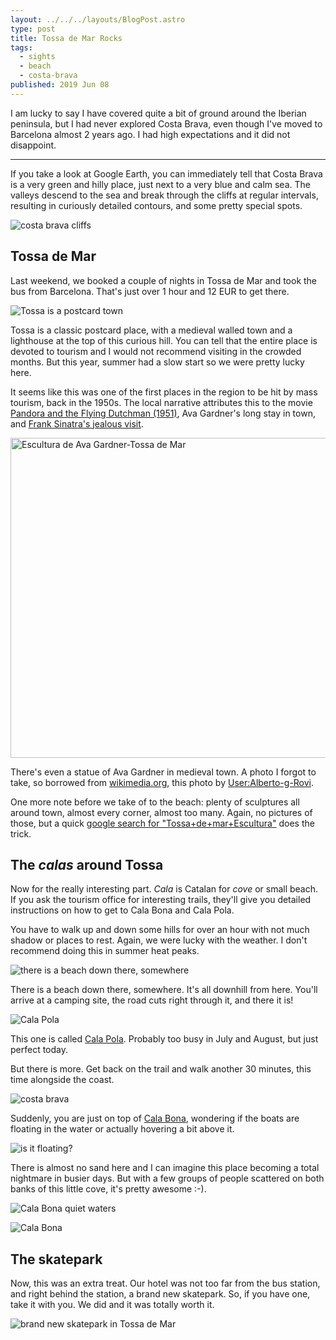 ```yaml
---
layout: ../../../layouts/BlogPost.astro
type: post
title: Tossa de Mar Rocks
tags:
  - sights
  - beach
  - costa-brava
published: 2019 Jun 08
---
```


I am lucky to say I have covered quite a bit of ground around the Iberian peninsula, but I had never explored Costa Brava, even though I've moved to Barcelona almost 2 years ago. I had high expectations and it did not disappoint.

---

If you take a look at Google Earth, you can immediately tell that Costa Brava is a very green and hilly place, just next to a very blue and calm sea. The valleys descend to the sea and break through the cliffs at regular intervals, resulting in curiously detailed contours, and some pretty special spots.

![costa brava cliffs](./blog/tossa-de-mar/costa-brava-cliffs.jpg)

## Tossa de Mar

Last weekend, we booked a couple of nights in Tossa de Mar and took the bus from Barcelona. That's just over 1 hour and 12 EUR to get there.

![Tossa is a postcard town](./blog/tossa-de-mar/tossa-is-a-post-card.jpg)

Tossa is a classic postcard place, with a medieval walled town and a lighthouse at the top of this curious hill. You can tell that the entire place is devoted to tourism and I would not recommend visiting in the crowded months. But this year, summer had a slow start so we were pretty lucky here.

It seems like this was one of the first places in the region to be hit by mass tourism, back in the 1950s. The local narrative attributes this to the movie [Pandora and the Flying Dutchman (1951)](https://www.imdb.com/title/tt0043899/), Ava Gardner's long stay in town, and [Frank Sinatra's jealous visit](https://elpais.com/elpais/2015/06/25/inenglish/1435226239_810968.html).

<img width="512" alt="Escultura de Ava Gardner-Tossa de Mar" src="https://upload.wikimedia.org/wikipedia/commons/thumb/5/52/Escultura_de_Ava_Gardner-Tossa_de_Mar.JPG/512px-Escultura_de_Ava_Gardner-Tossa_de_Mar.JPG">

There's even a statue of Ava Gardner in medieval town. A photo I forgot to take, so borrowed from <a title="Alberto-g-rovi [CC BY 3.0 (https://creativecommons.org/licenses/by/3.0)], via Wikimedia Commons" href="https://commons.wikimedia.org/wiki/File:Escultura_de_Ava_Gardner-Tossa_de_Mar.JPG">wikimedia.org</a>, this photo by [User:Alberto-g-Rovi](https://commons.wikimedia.org/wiki/User:Alberto-g-rovi).

One more note before we take of to the beach: plenty of sculptures all around town, almost every corner, almost too many. Again, no pictures of those, but a quick [google search for "Tossa+de+mar+Escultura"](https://www.google.com/search?q=tossa+de+mar+escultura&tbm=isch) does the trick.

## The _calas_ around Tossa

Now for the really interesting part. _Cala_ is Catalan for _cove_ or small beach. If you ask the tourism office for interesting trails, they'll give you detailed instructions on how to get to Cala Bona and Cala Pola.

You have to walk up and down some hills for over an hour with not much shadow or places to rest. Again, we were lucky with the weather. I don't recommend doing this in summer heat peaks.

![there is a beach down there, somewhere](./blog/tossa-de-mar/there-is-a-beach-down-there.jpg)

There is a beach down there, somewhere. It's all downhill from here. You'll arrive at a camping site, the road cuts right through it, and there it is!

![Cala Pola](./blog/tossa-de-mar/cala-pola.jpg)

This one is called [Cala Pola](https://www.google.com/maps/@41.7330724,2.9510359,310m/data=!3m1!1e3). Probably too busy in July and August, but just perfect today.

But there is more. Get back on the trail and walk another 30 minutes, this time alongside the coast.

![costa brava](./blog/tossa-de-mar/costa-brava.jpg)

Suddenly, you are just on top of [Cala Bona](https://www.google.com/maps/place/Cala+Bona/@41.7298366,2.9431278,434a,35y,90h,40.09t/data=!3m1!1e3!4m5!3m4!1s0x12bb05508bc12ceb:0xf38dff3c7195eb11!8m2!3d41.73024!4d2.9465622), wondering if the boats are floating in the water or actually hovering a bit above it.

![is it floating?](./blog/tossa-de-mar/is-it-floating.jpg)

There is almost no sand here and I can imagine this place becoming a total nightmare in busier days. But with a few groups of people scattered on both banks of this little cove, it's pretty awesome :-).

![Cala Bona quiet waters](./blog/tossa-de-mar/cala-bona-quiet-waters.jpg)

![Cala Bona](./blog/tossa-de-mar/cala-bona.jpg)

## The skatepark

Now, this was an extra treat. Our hotel was not too far from the bus station, and right behind the station, a brand new skatepark. So, if you have one, take it with you. We did and it was totally worth it.

![brand new skatepark in Tossa de Mar](./blog/tossa-de-mar/skatepark.jpg)
